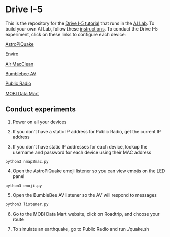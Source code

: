 # Drive I-5

This is the repository for the [Drive I-5 tutorial](http://i18nelson.com/Tutorial-DriveI5/EVehicles.htm) that runs in the [AI Lab](https://github.com/NelsonPython/AI_Lab).  To build your own AI Lab, follow these [instructions](https://github.com/NelsonPython/AI_Lab).  To conduct the Drive I-5 experiment, click on these links to configure each device:</h2>

[AstroPiQuake](AstroPiQuake/README.md)

[Enviro](Enviro/README.md)

[Air MacClean](AirMacClean/README.md)

[Bumblebee AV](BumblebeeAV/README.md)

[Public Radio](PublicRadio/README.md)

[MOBI Data Mart](DataMart/README.md)

<h2>Conduct experiments</h2>

1. Power on all your devices

2. If you don't have a static IP address for Public Radio, get the current IP address

3. If you don't have static IP addresses for each device, lookup the username and password for each device using their MAC address

```
python3 nmap2mac.py
```

4. Open the AstroPiQuake emoji listener so you can view emojis on the LED panel

```
python3 emoji.py
```

5. Open the BumbleBee AV listener so the AV will respond to messages

```
python3 listener.py
```

6. Go to the MOBI Data Mart website, click on Roadtrip, and choose your route

7. To simulate an earthquake, go to Public Radio and run ./quake.sh
